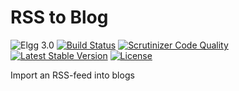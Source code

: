 RSS to Blog
===========

![Elgg 3.0](https://img.shields.io/badge/Elgg-3.0-green.svg)
[![Build Status](https://scrutinizer-ci.com/g/ColdTrick/rss_to_blog/badges/build.png?b=master)](https://scrutinizer-ci.com/g/ColdTrick/rss_to_blog/build-status/master)
[![Scrutinizer Code Quality](https://scrutinizer-ci.com/g/ColdTrick/rss_to_blog/badges/quality-score.png?b=master)](https://scrutinizer-ci.com/g/ColdTrick/rss_to_blog/?branch=master)
[![Latest Stable Version](https://poser.pugx.org/coldtrick/rss_to_blog/v/stable.svg)](https://packagist.org/packages/coldtrick/rss_to_blog)
[![License](https://poser.pugx.org/coldtrick/rss_to_blog/license.svg)](https://packagist.org/packages/coldtrick/rss_to_blog)

Import an RSS-feed into blogs
